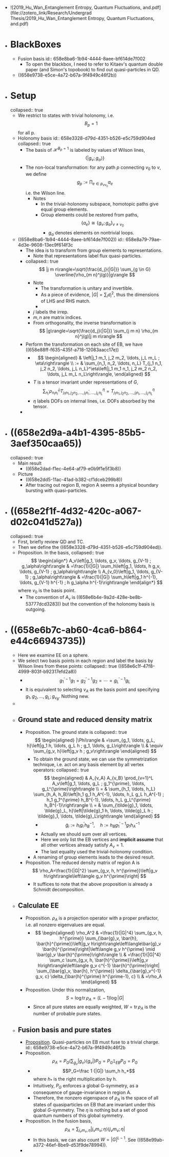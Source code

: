 - ![2019_Hu_Wan_Entanglement Entropy, Quantum Fluctuations, and.pdf](file://zotero_link/Research/Undergrad Thesis/2019_Hu_Wan_Entanglement Entropy, Quantum Fluctuations, and.pdf)
- # BlackBoxes
	- Fusion basis
	  id:: 658e8ba6-1b94-4444-8aee-bf614de7f002
		- To open the blackbox, I need to refer to Kitaev's quantum double paper (and Simon's topobook) to find out quasi-particles in QD.
	- ((658e9738-e5ce-4a72-b67a-9f4949c46f2b))
- # Setup
  collapsed:: true
	- We restrict to states with trivial holonomy, i.e. $$B_p=1$$ for all p.
	- Holonomy basis
	  id:: 658e3328-d79d-4351-b526-e5c759d904ed
	  collapsed:: true
		- The basis of $\mathcal{H}^{B_p=1}$ is labeled by values of Wilson lines,
		  $$
		  \left\{\left|g_v ; g_\alpha\right\rangle\right\}
		  $$
		- The non-local transformation: for any path $p$ connecting $v_0$ to $v$, we define
		  $$
		  g_p:=\prod_{e \in p_{v v_0}} a_e
		  $$
		  i.e. the Wilson line.
			- Notes
				- In the trivial-holonomy subspace, homotopic paths give equal group elements.
				- Group elements could be restored from paths,
				  $$
				  \left\{a_e\right\} \cong\left\{g_v ; g_\alpha\right\}_{v \neq v_0}
				  $$
					- $g_\alpha$ denotes elements on nontrivial loops.
	- ((658e8ba6-1b94-4444-8aee-bf614de7f002))
	  id:: 658e8a79-79ae-4d3e-9608-13ec9f614f3c
		- The idea is to transform from group elements to representations.
			- Note that representations label flux quasi-particles.
		- collapsed:: true
		  $$
		  |j m n\rangle=\sqrt{\frac{d_j}{|G|}} \sum_{g \in G} \overline{\rho_{m n}^j(g)}|g\rangle
		  $$
			- Note
				- The transformation is unitary and invertible.
				- As a piece of evidence, $|G|=\sum_i d_i^2$, thus the dimensions of LHS and RHS match.
				-
			- $j$ labels the irrep.
			- $m,n$ are matrix indices.
			- From orthogonality, the inverse transformation is
			  $$
			  |g\rangle=\sqrt{\frac{d_j}{|G|}} \sum_{j m n} \rho_{m n}^j(g)|j m n\rangle
			  $$
		- Perform the transformation on each site of EB, we have
		  ((658e88ff-f635-435f-a718-12083aacc17e))
			- $$
			  \begin{aligned}
			  & \left|j_1 m_1, j_2 m_2, \ldots, j_L m_L ; \eta\right\rangle \\
			  := & \sum_{n_1, n_2, \ldots, n_L} T_{j_1 n_1, j_2 n_2, \ldots, j_L n_L}^\eta\left|j_1 m_1 n_1, j_2 m_2 n_2, \ldots, j_L m_L n_L\right\rangle,
			  \end{aligned}
			  $$
			- $T$ is a tensor invariant under representations of $G$,
			  $$
			  \sum_{n_i^{\prime}} \rho_{n_i n_i^{\prime}}^{j_i} T_{j_1 n_1, j_2 n_2, \ldots, j_i n_i^{\prime}, \ldots, j_L n_L}^\eta=T_{j_1 n_1, j_2 n_2, \ldots, j_i n_i, \ldots, j_L n_L}^\eta
			  $$
			- $\eta$ labels DOFs on internal lines, i.e. DOFs absorbed by the tensor.
		-
- # ((658e2d9a-a4b1-4395-85b5-3aef350caa65))
  collapsed:: true
	- Main result
		- ((658e2dad-f1ec-4e64-af79-e0b9f1e5f3b8))
	- Picture
		- ((658e2dd5-11ac-41ad-b382-cf1dceb299b8))
		- After tracing out region B, region A seems a physical boundary bursting with quasi-particles.
- # ((658e2f1f-4d32-420c-a067-d02c041d527a))
  collapsed:: true
	- First, briefly review QD and TC.
	- Then we define the ((658e3328-d79d-4351-b526-e5c759d904ed)).
	- Proposition. In the basis, 
	  collapsed:: true
	  $$
	  \begin{align*}
	  A_v\left|g_1, \ldots, g_v, \ldots, g_{V-1} ; g_\alpha\right\rangle & =\frac{1}{|G|} \sum_h\left|g_1, \ldots, h g_v, \ldots, g_{V-1} ; g_\alpha\right\rangle \\
	  A_{v_0}\left|g_1, \ldots, g_{V-1} ; g_\alpha\right\rangle & =\frac{1}{|G|} \sum_h\left|g_1 h^{-1}, \ldots, g_{V-1} h^{-1} ; h g_\alpha h^{-1}\right\rangle
	  \end{align*}
	  $$
	  where $v_0$ is the basis point.
		- The convention of $A_v$ is
		  ((658e6b4e-9a2d-428e-be8b-53777dcd3283))
		  but the convention of the holonomy basis is outgoing.
- # ((658e6b7c-ab60-4ca6-b864-e44c66943735))
	- Here we examine EE on a sphere.
	- We select two basis points in each region and label the basis by Wilson lines from these points:
	  collapsed:: true
	  ((658e6c1f-47f8-4999-803f-b92317efd2a8))
		- $$
		  g_1^{\prime-1} g_1=g_2^{\prime-1} g_2=\cdots=g_L^{\prime-1} g_L
		  $$
		- It is equivalent to selecting $v_A$ as the basis point and specifying $g_1, g_2, ..., g_L; g_{v_B}$. Nothing new.
	-
	- ## Ground state and reduced density matrix
		- Proposition. The ground state is
		  collapsed:: true
		  $$
		  \begin{aligned}
		  |\Phi\rangle & =\sum_{g_1, \ldots, g_L, h}\left|g_1 h, \ldots, g_L h ; g_1, \ldots, g_L\right\rangle \\
		  & \equiv \sum_{g_v, h}\left|g_v h ; g_v\right\rangle
		  \end{aligned}
		  $$
			- To obtain the ground state, we can use the symmetrization technique, i.e. act on any basis element by all vertex operators:
			  collapsed:: true
			  $$
			  \begin{aligned}
			  & A_{v_A} A_{v_B} \prod_{v=1}^L A_v\left|g_1, \ldots, g_L ; g_1^{\prime}, \ldots, g_L^{\prime}\right\rangle \\
			  = & \sum_{h_1, \ldots, h_L} \sum_{h_A, h_B}\left|h_1 g_1 h_A^{-1}, \ldots, h_L g_L h_A^{-1} ; h_1 g_1^{\prime} h_B^{-1}, \ldots, h_L g_L^{\prime} h_B^{-1}\right\rangle \\
			  = & \sum_{\tilde{g}_1, \ldots, \tilde{g}_L, h}\left|\tilde{g}_1 h, \ldots, \tilde{g}_L h ; \tilde{g}_1, \ldots, \tilde{g}_L\right\rangle
			  \end{aligned}
			  $$
				- $$
				  \tilde{g}_i:=h_i g_i^{\prime} h_B^{-1} , \quad h:=h_B g_1^{\prime-1} g_1 h_A^{-1}
				  $$
				- Actually we should sum over all vertices.
				- Here we only list the EB vertices and **implicit assume** that all other vertices already satisfy $A_v=1$.
				- The last equality used the trivial-holonomy condition.
			- A renaming of group elements leads to the desired result.
		- Proposition. The reduced density matrix of region A is
		  $$
		  \rho_A=\frac{1}{|G|^2} \sum_{g_v, h, h^{\prime}}\left|g_v h\right\rangle\left\langle g_v h^{\prime}\right|
		  $$
			- It suffices to note that the above proposition is already a Schmidt decomposition.
	- ## Calculate EE
		- Proposition. $\rho_A$ is a projection operator with a proper prefactor, i.e. all nonzero eigenvalues are equal.
			- $$
			  \begin{aligned}
			  \rho_A^2 & =\frac{1}{|G|^4} \sum_{g_v, h, h^{\prime}} \sum_{\bar{g}_v, \bar{h}, \bar{h}^{\prime}}\left|g_v h\right\rangle\left\langle\bar{g}_v \bar{h}^{\prime}\right|\left\langle g_v h^{\prime} \mid \bar{g}_v \bar{h}^{\prime}\right\rangle \\
			  & =\frac{1}{|G|^4} \sum_c \sum_{g_v, h, \bar{h}^{\prime}}\left|g_v h\right\rangle\left\langle g_v c^{-1} \bar{h}^{\prime}\right| \sum_{\bar{g}_v, \bar{h}, h^{\prime}} \delta_{\bar{g}_v^{-1} g_v, c} \delta_{\bar{h}^{\prime} h^{\prime-1}, c} \\
			  & =\rho_A
			  \end{aligned}
			  $$
		- Proposition. Under this normalization,
		  $$
		  S= \log \operatorname{tr} \rho_A = (L-1) \log |G|
		  $$
			- Since all pure states are equally weighted, $W=\operatorname{tr} \rho_A$ is the number of probable pure states.
	- ## Fusion basis and pure states
		- [Proposition](((658e9737-872f-4ba9-a294-dbe282a02020))). Quasi-particles on EB must fuse to a trivial charge.
		  id:: 658e9738-e5ce-4a72-b67a-9f4949c46f2b
		- Proposition. 
		  $$
		  \rho_A=P_G\left(\sum_{g_v}\left|g_v\right\rangle\left\langle g_v\right|\right) P_G=P_G \mathbb{1}_{EB} P_G=P_G
		  $$
			- $$P_G=\frac 1 {|G|} \sum_h h_*$$
			  where $h_*$ is the right multiplication by h.
			- Intuitively, $P_G$ enforces a global G-symmetry, as a consequence of gauge-invariance in region A.
			- Therefore, the nonzero eigenspace of $\rho_A$ is the space of all states of quasiparticles on EB that are invariant under this global $G$-symmetry. 
			  The $\eta$ is nothing but a set of good quantum numbers of this global symmetry.
		- Proposition. In the fusion basis,
		  $$
		  \rho_A=\sum_{j_v m_v, \eta}\left|j_v m_v ; \eta\right\rangle\left\langle j_v m_v ; \eta\right|
		  $$
			- In this basis, we can also count $W=|G|^{L-1}$. See ((658e99ab-a372-46ef-8be9-d53f9de78994)).
		-